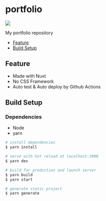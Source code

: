# portfolio
![](https://github.com/KoichiKiyokawa/portfolio/workflows/github%20pages/badge.svg)

My portfolio repository
- [Feature](#feature)
- [Build Setup](#build-setup)
## Feature
- Made with Nuxt
- No CSS Framework
- Auto test & Auto deploy by Github Actions


## Build Setup
### Dependencies
- Node
- yarn

``` bash
# install dependencies
$ yarn install

# serve with hot reload at localhost:3000
$ yarn dev

# build for production and launch server
$ yarn build
$ yarn start

# generate static project
$ yarn generate
```
